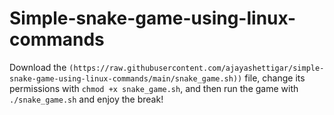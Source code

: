 # Simple-snake-game-using-linux-commands

Download the `(https://raw.githubusercontent.com/ajayashettigar/simple-snake-game-using-linux-commands/main/snake_game.sh))` file, change its permissions with `chmod +x snake_game.sh`, and then run the game with `./snake_game.sh` and enjoy the break!

